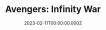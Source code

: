 ---
title: "Avengers: Infinity War"
year: 2018
date: 2023-02-11T00:00:00.000Z
permalink: /almanac/movies/2023-02-11-avengers-infinity-war/index.html
link: https://boxd.it/3QprRj
rating: 3
---